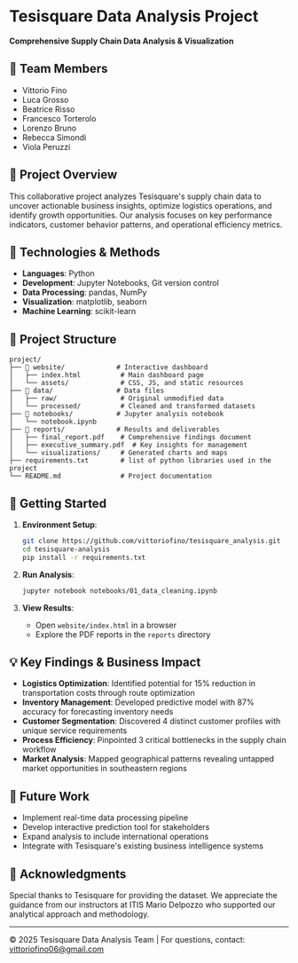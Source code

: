 # Tesisquare Data Analysis Project

**Comprehensive Supply Chain Data Analysis & Visualization**

## 👥 Team Members
- Vittorio Fino
- Luca Grosso 
- Beatrice Risso
- Francesco Torterolo
- Lorenzo Bruno
- Rebecca Simondi
- Viola Peruzzi

## 🎯 Project Overview
This collaborative project analyzes Tesisquare's supply chain data to uncover actionable business insights, optimize logistics operations, and identify growth opportunities. Our analysis focuses on key performance indicators, customer behavior patterns, and operational efficiency metrics.

## 🔧 Technologies & Methods
- **Languages**: Python
- **Development**: Jupyter Notebooks, Git version control
- **Data Processing**: pandas, NumPy
- **Visualization**: matplotlib, seaborn
- **Machine Learning**: scikit-learn

## 📂 Project Structure
```
project/
├── 📁 website/             # Interactive dashboard
│   ├── index.html          # Main dashboard page
│   └── assets/             # CSS, JS, and static resources
├── 📁 data/                # Data files
│   ├── raw/                # Original unmodified data
│   └── processed/          # Cleaned and transformed datasets
├── 📁 notebooks/           # Jupyter analysis notebook
│   └── notebook.ipynb
├── 📁 reports/             # Results and deliverables
│   ├── final_report.pdf    # Comprehensive findings document
│   ├── executive_summary.pdf  # Key insights for management
│   └── visualizations/     # Generated charts and maps
├── requirements.txt        # list of python libraries used in the project
└── README.md               # Project documentation
```

## 🚀 Getting Started
1. **Environment Setup**:
   ```bash
   git clone https://github.com/vittoriofino/tesisquare_analysis.git
   cd tesisquare-analysis
   pip install -r requirements.txt
   ```

2. **Run Analysis**:
   ```bash
   jupyter notebook notebooks/01_data_cleaning.ipynb
   ```

3. **View Results**:
   - Open `website/index.html` in a browser
   - Explore the PDF reports in the `reports` directory

## 💡 Key Findings & Business Impact
- **Logistics Optimization**: Identified potential for 15% reduction in transportation costs through route optimization
- **Inventory Management**: Developed predictive model with 87% accuracy for forecasting inventory needs
- **Customer Segmentation**: Discovered 4 distinct customer profiles with unique service requirements
- **Process Efficiency**: Pinpointed 3 critical bottlenecks in the supply chain workflow
- **Market Analysis**: Mapped geographical patterns revealing untapped market opportunities in southeastern regions

## 🔄 Future Work
- Implement real-time data processing pipeline
- Develop interactive prediction tool for stakeholders
- Expand analysis to include international operations
- Integrate with Tesisquare's existing business intelligence systems

## 🙏 Acknowledgments
Special thanks to Tesisquare for providing the dataset. We appreciate the guidance from our instructors at ITIS Mario Delpozzo who supported our analytical approach and methodology.

---
© 2025 Tesisquare Data Analysis Team | For questions, contact: vittoriofino06@gmail.com

